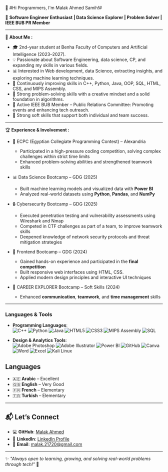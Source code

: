 👋 #Hi Programmers, I'm Malak Ahmed Samih!#

🚀 **Software Engineer Enthusiast | Data Science Explorer | Problem Solver | IEEE BUB PR Member**

---

🌟 **About Me :**
  - 🎓 2nd-year student at Benha Faculty of Computers and Artificial Intelligence (2023–2027).
  - 💡 Passionate about Software Engineering, data science, CP, and expanding my skills in various fields.
  - 📊 Interested in Web development, data Science, extracting insights, and exploring machine learning techniques.
  - 🌱 Continuously improving skills in C++, Python, Java, OOP, SQL, HTML, CSS, and MIPS Assembly.
  - 🧠 Strong problem-solving skills with a creative mindset and a solid foundation in algorithms.
  - 🤝 Active IEEE BUB Member – Public Relations Committee: Promoting events and enhancing tech outreach.
  - 💼 Strong soft skills that support both individual and team success.


---

🏆 **Experience & Involvement :**

 - 🎯 ECPC (Egyptian Collegiate Programming Contest) – Alexandria
     - Participated in a high-pressure coding competition, solving complex challenges within strict time limits
     - Enhanced problem-solving abilities and strengthened teamwork skills
  
 - 📊 Data Science Bootcamp – GDG (2025)
    - Built machine learning models and visualized data with **Power BI**
    - Analyzed real-world datasets using **Python**, **Pandas**, and **NumPy**
   
 - 🔒 Cybersecurity Bootcamp – GDG (2025)
    - Executed penetration testing and vulnerability assessments using Wireshark and Nmap
    - Competed in CTF challenges as part of a team, to improve teamwork skills
    - Deepened knowledge of network security protocols and threat mitigation strategies
  
 - 💼 Frontend Bootcamp – GDG (2024)
    - Gained hands-on experience and participated in the **final competition**
    - Built responsive web interfaces using HTML, CSS.
    - Applied modern design principles and interactive UI techniques
      
 - 🧠 CAREER EXPLORER Bootcamp – Soft Skills (2024)
    - Enhanced **communication**, **teamwork**, and **time management** skills

---

### **Languages & Tools**
  - **Programming Languages**:  
    ![C++](https://img.shields.io/badge/C++-00599C?style=flat&logo=cplusplus&logoColor=white)
    ![Python](https://img.shields.io/badge/Python-3776AB?style=flat&logo=python&logoColor=white)
    ![Java](https://img.shields.io/badge/Java-007396?style=flat&logo=java&logoColor=white)
    ![HTML5](https://img.shields.io/badge/HTML5-E34F26?style=flat&logo=html5&logoColor=white)
    ![CSS3](https://img.shields.io/badge/CSS3-1572B6?style=flat&logo=css3&logoColor=white)
    ![MIPS Assembly](https://img.shields.io/badge/MIPS%20Assembly-008080?style=flat)
    ![SQL](https://img.shields.io/badge/SQL-4479A1?style=flat&logo=postgresql&logoColor=white)
  
  - **Design & Analytics Tools**:  
    ![Adobe Photoshop](https://img.shields.io/badge/Adobe%20Photoshop-31A8FF?style=flat&logo=adobephotoshop&logoColor=white)
    ![Adobe Illustrator](https://img.shields.io/badge/Adobe%20Illustrator-FF9A00?style=flat&logo=adobeillustrator&logoColor=white)
    ![Power BI](https://img.shields.io/badge/Power%20BI-F2C811?style=flat&logo=powerbi&logoColor=black)
    ![GitHub](https://img.shields.io/badge/GitHub-181717?style=flat&logo=github&logoColor=white)
    ![Canva](https://img.shields.io/badge/Canva-00C4CC?style=flat&logo=canva&logoColor=white)
    ![Word](https://img.shields.io/badge/Word-2B579A?style=flat&logo=microsoftword&logoColor=white)
    ![Excel](https://img.shields.io/badge/Excel-217346?style=flat&logo=microsoftexcel&logoColor=white)
    ![Kali Linux](https://img.shields.io/badge/Kali%20Linux-557C94?style=flat&logo=kalilinux&logoColor=white)


## Languages
- 🇦🇪 **Arabic** – Excellent  
- 🇬🇧 **English** – Very Good  
- 🇫🇷 **French** – Elementary  
- 🇹🇷 **Turkish** – Elementary   

---

## 📬 Let’s Connect
- 💻 **GitHub**: [Malak Ahmed](https://github.com/Malak-A7med)  
- 🔗 **LinkedIn**: [LinkedIn Profile](https://www.linkedin.com/in/malak-a7med)  
- 📧 **Email**: [malak.21720@gmail.com](mailto:malak.21720@gmail.com)

---

✨ _"Always open to learning, growing, and solving real-world problems through tech!"_ 🚀
